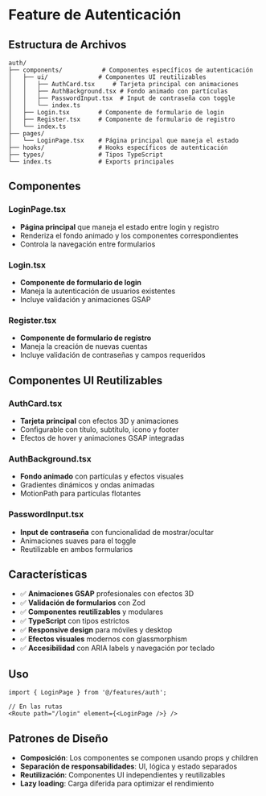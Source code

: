 # Feature de Autenticación

## Estructura de Archivos

```
auth/
├── components/           # Componentes específicos de autenticación
│   ├── ui/              # Componentes UI reutilizables
│   │   ├── AuthCard.tsx     # Tarjeta principal con animaciones
│   │   ├── AuthBackground.tsx # Fondo animado con partículas
│   │   ├── PasswordInput.tsx  # Input de contraseña con toggle
│   │   └── index.ts
│   ├── Login.tsx        # Componente de formulario de login
│   ├── Register.tsx     # Componente de formulario de registro
│   └── index.ts
├── pages/
│   └── LoginPage.tsx    # Página principal que maneja el estado
├── hooks/               # Hooks específicos de autenticación
├── types/               # Tipos TypeScript
└── index.ts             # Exports principales
```

## Componentes

### LoginPage.tsx
- **Página principal** que maneja el estado entre login y registro
- Renderiza el fondo animado y los componentes correspondientes
- Controla la navegación entre formularios

### Login.tsx
- **Componente de formulario de login**
- Maneja la autenticación de usuarios existentes
- Incluye validación y animaciones GSAP

### Register.tsx
- **Componente de formulario de registro**
- Maneja la creación de nuevas cuentas
- Incluye validación de contraseñas y campos requeridos

## Componentes UI Reutilizables

### AuthCard.tsx
- **Tarjeta principal** con efectos 3D y animaciones
- Configurable con título, subtítulo, icono y footer
- Efectos de hover y animaciones GSAP integradas

### AuthBackground.tsx
- **Fondo animado** con partículas y efectos visuales
- Gradientes dinámicos y ondas animadas
- MotionPath para partículas flotantes

### PasswordInput.tsx
- **Input de contraseña** con funcionalidad de mostrar/ocultar
- Animaciones suaves para el toggle
- Reutilizable en ambos formularios

## Características

- ✅ **Animaciones GSAP** profesionales con efectos 3D
- ✅ **Validación de formularios** con Zod
- ✅ **Componentes reutilizables** y modulares
- ✅ **TypeScript** con tipos estrictos
- ✅ **Responsive design** para móviles y desktop
- ✅ **Efectos visuales** modernos con glassmorphism
- ✅ **Accesibilidad** con ARIA labels y navegación por teclado

## Uso

```tsx
import { LoginPage } from '@/features/auth';

// En las rutas
<Route path="/login" element={<LoginPage />} />
```

## Patrones de Diseño

- **Composición**: Los componentes se componen usando props y children
- **Separación de responsabilidades**: UI, lógica y estado separados
- **Reutilización**: Componentes UI independientes y reutilizables
- **Lazy loading**: Carga diferida para optimizar el rendimiento 